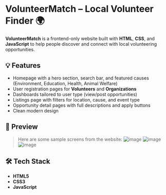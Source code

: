 # VolunteerMatch – Local Volunteer Finder 🌍

**VolunteerMatch** is a frontend-only website built with **HTML**, **CSS**, and **JavaScript** to help people discover and connect with local volunteering opportunities.

## 💡 Features

- Homepage with a hero section, search bar, and featured causes (Environment, Education, Health, Animal Welfare)
- User registration pages for **Volunteers** and **Organizations**
- Dashboards tailored to user type (view/post opportunities)
- Listings page with filters for location, cause, and event type
- Opportunity detail pages with full descriptions and apply buttons
- Clean modern design

## 📸 Preview
> Here are some sample screens from the website:
![image](https://github.com/user-attachments/assets/b8448a9e-4b87-41a1-a55d-6d7ab7510f35)
> ![image](https://github.com/user-attachments/assets/eb5b18a1-4acd-44da-a9b8-4753380ef9d5)
> ![image](https://github.com/user-attachments/assets/4e3d20b6-6e2d-48f6-b2f3-b6335c7dae77)


## 🛠 Tech Stack

- **HTML5**
- **CSS3**
- **JavaScript**

